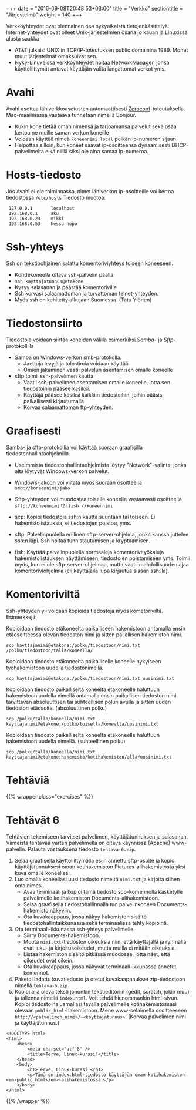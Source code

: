 +++
date = "2016-09-08T20:48:53+03:00"
title = "Verkko"
sectiontitle = "Järjestelmä"
weight = 140
+++

Verkkoyhteydet ovat olennainen osa nykyaikaista tietojenkäsittelyä.
Internet-yhteydet ovat olleet Unix-järjestelmien osana jo kauan ja Linuxissa alusta saakka

* AT&T julkaisi UNIX:in TCP/IP-toteutuksen public domainina 1989. Monet muut järjestelmät omaksuivat sen.
* Nyky-Linuxeissa verkkoyhteydet hoitaa NetworkManager, jonka käyttöliittymät antavat käyttäjän
  valita langattomat verkot yms.




Avahi
===============================

Avahi asettaa lähiverkkoasetusten automaattisesti [Zeroconf](https://en.wikipedia.org/wiki/Zero-configuration_networking)-toteutuksella. Mac-maailmassa vastaava tunnetaan nimellä Bonjour.

* Kukin kone tietää oman nimensä ja tarjoamansa palvelut sekä osaa kertoa ne muille saman verkon koneille
* Voidaan käyttää nimeä `koneennimi.local` pelkän ip-numeron sijaan
* Helpottaa silloin, kun koneet saavat ip-osoitteensa dynaamisesti DHCP-palvelimelta
  eikä niillä siksi ole aina samaa ip-numeroa.




Hosts-tiedosto
===============================

Jos Avahi ei ole toiminnassa, nimet lähiverkon ip-osoitteille voi kertoa tiedostossa `/etc/hosts`
Tiedosto muotoa:

```
 127.0.0.1       localhost
 192.168.0.1     aku
 192.168.0.23    mikki
 192.168.0.53    hessu hopo
```




Ssh-yhteys
===============================

Ssh on tekstipohjainen salattu komentoriviyhteys toiseen koneeseen.

* Kohdekoneella oltava ssh-palvelin päällä
* `ssh kayttajatunnus@etakone`
* Kysyy salasanan ja päästää komentoriville
* Ssh korvasi salaamattoman ja turvattoman telnet-yhteyden.
* Myös ssh on kehitetty alkujaan Suomessa. (Tatu Ylönen)




Tiedostonsiirto
===============================

Tiedostoja voidaan siirtää koneiden välillä esimerkiksi *Samba*- ja *Sftp*-protokollilla

* Samba on Windows-verkon smb-protokolla.
    * Jaettuja levyjä ja tulostimia voidaan käyttää
    * Omien jakaminen vaatii palvelun asentamisen omalle koneelle
* sftp toimii ssh-palvelimen kautta
    * Vaatii ssh-palvelimen asentamisen omalle koneelle, jotta sen tiedostoihin pääsee käsiksi.
    * Käyttäjä pääsee käsiksi kaikkiin tiedostoihin, joihin pääsisi paikallisesti kirjautumalla
    * Korvaa salaamattoman ftp-yhteyden.




Graafisesti
===============================

Samba- ja sftp-protokollia voi käyttää suoraan graafisilla tiedostonhallintaohjelmilla.

* Useimmista tiedostonhallintaohjelmista löytyy "Network"-valinta, jonka alta löytyvät Windows-verkon palvelut.
* Windows-jakoon voi viitata myös suoraan osoitteella `smb://koneennimi/jako`
* Sftp-yhteyden voi muodostaa toiselle koneelle vastaavasti osoitteella `sftp://koneennimi` tai `fish://koneennimi`

* scp: Kopioi tiedostoja ssh:n kautta suuntaan tai toiseen. Ei hakemistolistauksia, ei tiedostojen poistoa, yms.
* sftp: Palvelinpuolella erillinen sftp-server-ohjelma, jonka kanssa juttelee ssh:n läpi.
  Ssh hoitaa tunnistautumisen ja kryptaamisen.
* fish: Käyttää palvelinpuolella normaaleja komentorivityökaluja hakemistolistauksen näyttämiseen,
  tiedostojen poistamiseen yms. Toimii myös, kun ei ole sftp-server-ohjelmaa, mutta vaatii mahdollisuuden
  ajaa komentoriviohjelmia (eli käyttäjällä lupa kirjautua sisään ssh:lla).




Komentoriviltä
===============================

Ssh-yhteyden yli voidaan kopioida tiedostoja myös kometoriviltä. Esimerkkejä:

Kopioidaan tiedosto etäkoneelta paikalliseen hakemistoon antamalla ensin etäosoitteessa
olevan tiedoston nimi ja sitten pailallisen hakemiston nimi.
```no-highlight
scp kayttajanimi@etakone:/polku/tiedostoon/nimi.txt /polku/tiedostoon/talla/koneella/
```

Kopioidaan tiedosto etäkoneelta paikalliselle koneelle nykyiseen työhakemistoon uudella tiedostonimellä.

```no-highlight
scp kayttajanimi@etakone:/polku/tiedostoon/nimi.txt uusinimi.txt
```

Kopioidaan tiedosto paikalliselta koneelta etäkoneelle haluttuun hakemistoon uudella nimellä antamalla ensin
paikallisen tiedoston nimi tarvittavan absoluuttisen tai suhteellisen polun avulla ja sitten
uuden tiedoston etäosoite. (absoluuttinen polku)

```no-highlight
scp /polku/talla/koneella/nimi.txt kayttajanimi@etakone:/polku/toisella/koneella/uusinimi.txt
```

Kopioidaan tiedosto paikalliselta koneelta etäkoneelle haluttuun hakemistoon uudella nimellä. (suhteellinen polku)

```no-highlight
scp /polku/talla/koneella/nimi.txt kayttajanimi@etakone:hakemisto/kotihakemiston/alla/uusinimi.txt
```




Tehtäviä
========================

{{% wrapper class="exercises" %}}

Tehtävät 6
===============================

Tehtävien tekemiseen tarvitset palvelimen, käyttäjätunnuksen ja salasanan. Viimeistä tehtävää varten
palvelimella on oltava käynnissä (Apache) www-palvelin. Palauta vastauksena tiedosto `tehtava-6.zip`.

1. Selaa graafisella käyttöliittymällä esiin annettu sftp-osoite ja kopioi käyttäjätunnuksesi
   oman kotihakemiston Pictures-alihakemistosta yksi kuva omalle koneellesi.
2. Luo omalla koneellasi uusi tiedosto nimeltä `nimi.txt` ja kirjoita siihen oma nimesi.
    * Avaa terminaali ja kopioi tämä tiedosto scp-komennolla käsketylle palvelimelle kotihakemiston
      Documents-alihakemistoon.
    * Selaa graafisella tiedostohallinnalla tuo palvelinkoneen Documents-hakemisto näkyviin.
    * Ota kuvakaappaus, jossa näkyy hakemiston sisältö tiedostohallintaikkunassa sekä terminaalissa tehty kopiointi.
3. Ota terminaali-ikkunassa ssh-yhteys palvelimelle.
    * Siirry Documents-hakemistoon.
    * Muuta `nimi.txt`-tiedoston oikeuksia niin, että käyttäjällä ja ryhmällä ovat luku- ja kirjoitusoikeudet,
      mutta muilla ei mitään oikeuksia.
    * Listaa hakemiston sisältö pitkässä muodossa, jotta näet, että oikeudet ovat oikein.
    * Ota kuvakaappaus, jossa näkyvät terminaali-ikkunassa annetut komennot.
4. Paketoi ladattu kuvatiedosto ja otetut kuvakaappaukset zip-tiedostoon nimellä `tehtava-6.zip`.
5. Kopioi alla oleva teksti johonkin tekstieditoriin (gedit, scratch, jokin muu) ja tallenna nimellä `index.html`.
   Voit tehdä hienommankin html-sivun. Kopioi tiedosto haluamallasi tavalla palvelimelle kotihakemistossasi olevaan
   `public_html`-hakemistoon. Mene www-selaimella osoitteeseen `http://<palvelimen_nimi>/~<käyttäjätunnus>`.
   (Korvaa palvelimen nimi ja käyttäjätunnus.)

```
<!DOCTYPE html>
<html>
    <head>
        <meta charset="utf-8" />
        <title>Terve, Linux-kurssi!</title>
    </head>
    <body>
        <h1>Terve, Linux-kurssi!</h1>
        <p>Tämä on index.html-tiedosto käyttäjän oman kotihakemiston
<em>public_html</em>-alihakemistossa.</p>
    </body>
</html>
```
{{% /wrapper %}}